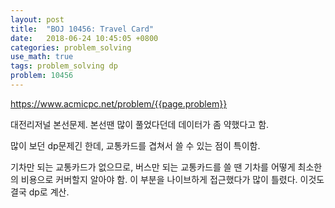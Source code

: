 ```yaml
---
layout: post
title:  "BOJ 10456: Travel Card"
date:   2018-06-24 10:45:05 +0800
categories: problem_solving
use_math: true
tags: problem_solving dp
problem: 10456
---
```


<a target="_blank" href="https://www.acmicpc.net/problem/{{page.problem}}">https://www.acmicpc.net/problem/{{page.problem}}</a><br/>

대전리저널 본선문제. 본선땐 많이 풀었다던데 데이터가 좀 약했다고 함.

많이 보던 dp문제긴 한데, 교통카드를 겹쳐서 쓸 수 있는 점이 특이함.

기차만 되는 교통카드가 없으므로, 버스만 되는 교통카드를 쓸 땐 기차를 어떻게 최소한의 비용으로 커버할지 알아야 함. 이 부분을 나이브하게 접근했다가 많이 틀렸다. 이것도 결국 dp로 계산.